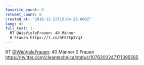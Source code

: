 ```yaml
---
favorite_count: 0
retweet_count: 0
created_at: "2018-12-22T15:04:29.000Z"
lang: de
full_text: |-
  RT @WieVieleFrauen: 40 Männer 
  0 Frauen https://t.co/hFS7tp3VqJ
---
```


RT [@WieVieleFrauen](https://twitter.com/WieVieleFrauen): 40 Männer 0 Frauen
<https://twitter.com/cleantechnica/status/1076200247171395585>
